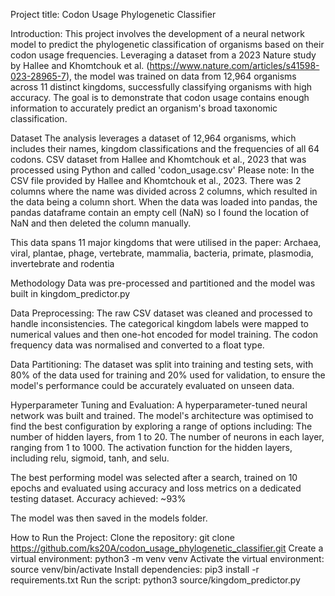Project title: Codon Usage Phylogenetic Classifier

Introduction:
  This project involves the development of a neural network model to predict the phylogenetic classification of organisms based on their codon usage frequencies. 
  Leveraging a dataset from a 2023 Nature study by Hallee and Khomtchouk et al. (https://www.nature.com/articles/s41598-023-28965-7), the model was trained on data from 12,964 organisms across 11 distinct kingdoms, successfully classifying organisms with high accuracy. The goal is to demonstrate that codon usage contains enough information to accurately predict an organism's broad taxonomic classification.

Dataset
  The analysis leverages a dataset of 12,964 organisms, which includes their names, kingdom classifications and the frequencies of all 64 codons. 
  CSV dataset from Hallee and Khomtchouk et al., 2023 that was processed using Python and called 'codon_usage.csv'
  Please note: In the CSV file provided by Hallee and Khomtchouk et al., 2023. There was 2 columns where the name was divided across 2 columns, which resulted in the data being a column short. When the data was loaded into pandas, the pandas dataframe contain an empty cell (NaN) so I found the location of NaN and then deleted the column manually. 

This data spans 11 major kingdoms that were utilised in the paper: Archaea, viral, plantae, phage, vertebrate, mammalia, bacteria, primate, plasmodia, invertebrate and rodentia

Methodology
  Data was pre-processed and partitioned and the model was built in kingdom_predictor.py

  Data Preprocessing: 
  The raw CSV dataset was cleaned and processed to handle inconsistencies. The categorical kingdom labels were mapped to numerical values and then one-hot encoded for model training. The codon frequency data was normalised and converted to a float type.

  Data Partitioning: 
  The dataset was split into training and testing sets, with 80% of the data used for training and 20% used for validation, to ensure the model's performance could be accurately evaluated on unseen data.

  Hyperparameter Tuning and Evaluation: 
  A hyperparameter-tuned neural network was built and trained. The model's architecture was optimised to find the best configuration by exploring a range of options including:
    The number of hidden layers, from 1 to 20.
    The number of neurons in each layer, ranging from 1 to 1000.
    The activation function for the hidden layers, including relu, sigmoid, tanh, and selu.
  
  The best performing model was selected after a search, trained on 10 epochs and evaluated using accuracy and loss metrics on a dedicated testing dataset.
  Accuracy achieved: ~93%

The model was then saved in the models folder. 


How to Run the Project:
  Clone the repository: git clone https://github.com/ks20A/codon_usage_phylogenetic_classifier.git
  Create a virtual environment: python3 -m venv venv
  Activate the virtual environment: source venv/bin/activate 
  Install dependencies: pip3 install -r requirements.txt
  Run the script: python3 source/kingdom_predictor.py
